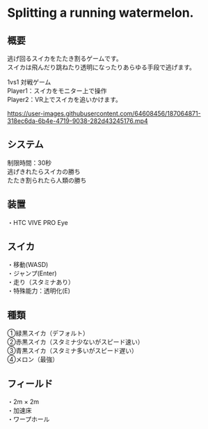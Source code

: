 # Splitting a running watermelon.

## 概要
逃げ回るスイカをたたき割るゲームです。<BR>スイカは飛んだり跳ねたり透明になったりあらゆる手段で逃げます。<BR>
  
1vs1 対戦ゲーム<Br>
Player1：スイカをモニター上で操作<Br>
Player2：VR上でスイカを追いかけます。<Br>


https://user-images.githubusercontent.com/64608456/187064871-318ec6da-6b4e-4719-9038-282d43245176.mp4


  
## システム
  制限時間：30秒 <BR>
  逃げきれたらスイカの勝ち<BR>
  たたき割られたら人類の勝ち<BR>
  
## 装置
 ・HTC VIVE PRO Eye<BR>
  
## スイカ
・移動(WASD)<BR>
・ジャンプ(Enter)<BR>
・走り（スタミナあり）<BR>
・特殊能力：透明化(E)<BR>

## 種類
①緑黒スイカ（デフォルト）<BR>
②赤黒スイカ（スタミナ少ないがスピード速い）<BR>
③青黒スイカ（スタミナ多いがスピード遅い）<BR>
④メロン（最強）<BR>
  
## フィールド
・2m × 2m　<BR>
・加速床　<BR>
・ワープホール　<BR>
